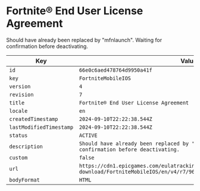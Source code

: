 # Fortnite® End User License Agreement

Should have already been replaced by "mfnlaunch". Waiting for confirmation before deactivating.

| Key | Value |
| --- | ----- |
| `id` | `66e0c6aed478764d9950a41f` |
| `key` | `FortniteMobileIOS` |
| `version` | `4` |
| `revision` | `7` |
| `title` | `Fortnite® End User License Agreement` |
| `locale` | `en` |
| `createdTimestamp` | `2024-09-10T22:22:38.544Z` |
| `lastModifiedTimestamp` | `2024-09-10T22:22:38.544Z` |
| `status` | `ACTIVE` |
| `description` | `Should have already been replaced by "mfnlaunch". Waiting for confirmation before deactivating.` |
| `custom` | `false` |
| `url` | `https://cdn1.epicgames.com/eulatracking-download/FortniteMobileIOS/en/v4/r7/968e5575342e30ab785677fb83ad7979.pdf` |
| `bodyFormat` | `HTML` |
